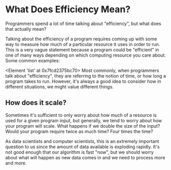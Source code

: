 # What Does Efficiency Mean?
Programmers spend a lot of time talking about "efficiency", but what does that actually mean?

Talking about the efficiency of a program requires coming up with some way to measure how much of a particular resource it uses in order to run. This is a very vague statement because a program could be "efficient" in one of many ways depending on which computing resource you care about. Some common examples:

<Element 'list' at 0x7fcd2375bc70>
Most commonly, when programmers talk about "efficiency", they are referring to the notion of time, or how long a program takes to run. However, it's always a good idea to consider how in different situations, we might value different things.

## How does it scale?

Sometimes it's sufficient to only worry about how much of a resource is used for a given program input, but generally, we tend to worry about how your program will scale. What happens if we double the size of the input? Would your program require twice as much time? Four times the time?

As data scientists and computer scientists, this is an extremely important question to us since the amount of data available is exploding rapidly. It's not good enough that our algorithm is fast "now", but we should worry about what will happen as new data comes in and we need to process more and more.

